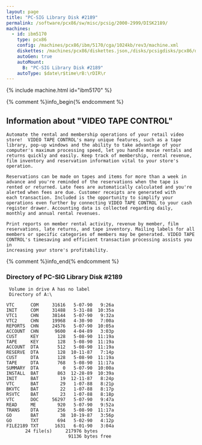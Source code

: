 ```yaml
---
layout: page
title: "PC-SIG Library Disk #2189"
permalink: /software/pcx86/sw/misc/pcsig/2000-2999/DISK2189/
machines:
  - id: ibm5170
    type: pcx86
    config: /machines/pcx86/ibm/5170/cga/1024kb/rev3/machine.xml
    diskettes: /machines/pcx86/diskettes.json,/disks/pcsigdisks/pcx86/diskettes.json
    autoGen: true
    autoMount:
      B: "PC-SIG Library Disk #2189"
    autoType: $date\r$time\rB:\rDIR\r
---
```


{% include machine.html id="ibm5170" %}

{% comment %}info_begin{% endcomment %}

## Information about "VIDEO TAPE CONTROL"

    Automate the rental and membership operations of your retail video
    store!  VIDEO TAPE CONTROL's many unique features, such as a tape
    library, pop-up windows and the ability to take advantage of your
    computer's maximum processing speed, let you handle movie rentals and
    returns quickly and easily. Keep track of membership, rental revenue,
    film inventory and reservation information vital to your store's
    operation.
    
    Reservations can be made on tapes and items for more than a week in
    advance and you're reminded of the reservations when the tape is
    rented or returned. Late fees are automatically calculated and you're
    alerted when fees are due. Customer receipts are generated with
    each transaction. Included is the opportunity to simplify your
    operations even further by connecting VIDEO TAPE CONTROL to your cash
    register drawer. Accounting data is collected regarding daily,
    monthly and annual rental revenues.
    
    Print reports on member rental activity, revenue by member, film
    reservations, late returns, and tape inventory. Mailing labels for all
    members or specific categories of members may be generated. VIDEO TAPE
    CONTROL's timesaving and efficient transaction processing assists you in
    increasing your store's profitability.
{% comment %}info_end{% endcomment %}


### Directory of PC-SIG Library Disk #2189

     Volume in drive A has no label
     Directory of A:\

    VTC      COM     31616   5-07-90   9:26a
    INIT     COM     31488   5-31-88  10:35a
    VTC1     CHN     38144   5-07-90   9:32a
    VTC2     CHN     19968   4-30-90   7:00a
    REPORTS  CHN     24576   5-07-90  10:05a
    ACCOUNT  CHN      9600   4-04-89   3:03p
    CUST     KEY       128   5-08-90  11:19a
    TAPE     KEY       128   5-08-90  11:19a
    ACCOUNT  DTA       512   5-08-90  11:19a
    RESERVE  DTA       128  10-11-87   7:14p
    CUST     DTA       128   5-08-90  11:19a
    TAPE     DTA       768   5-08-90  11:17a
    SUMMARY  DTA         0   5-07-90  10:00a
    INSTALL  BAT       863  12-28-89  10:39a
    INIT     BAT        19  12-11-87   8:24p
    VTC      BAT        29   1-07-88   8:21p
    BKVTC    BAT        22   1-07-88   8:17p
    RSVTC    BAT        23   1-07-88   8:18p
    VTC      DOC     56297   5-07-90   9:47a
    READ     ME        920   5-07-90   9:52a
    TRANS    DTA       256   5-08-90  11:17a
    GO       BAT        38  10-19-87   3:56p
    GO       TXT       694   5-02-90   4:12p
    FILE2189 TXT      1631   6-01-90   3:04a
           24 file(s)     217976 bytes
                           91136 bytes free
